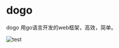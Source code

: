 # dogo

dogo 用go语言开发的web框架，高效，简单。

![test](https://ss0.baidu.com/73x1bjeh1BF3odCf/it/u=566612041,3931304363&fm=85&s=0012CC321B1B40495A4D98DA030050B1)